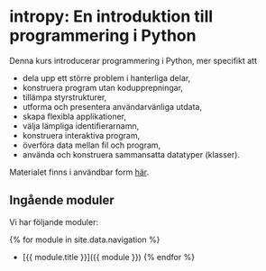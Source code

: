 # intropy: En introduktion till programmering i Python

Denna kurs introducerar programmering i Python, mer specifikt att

- dela upp ett större problem i hanterliga delar,
- konstruera program utan kodupprepningar,
- tillämpa styrstrukturer,
- utforma och presentera användarvänliga utdata,
- skapa flexibla applikationer,
- välja lämpliga identifierarnamn,
- konstruera interaktiva program,
- överföra data mellan fil och program,
- använda och konstruera sammansatta datatyper (klasser).

Materialet finns i användbar form [här][intropy].

[intropy]: https://daniel.bosk.se/intropy


## Ingående moduler

Vi har följande moduler:

{% for module in site.data.navigation %}
- [{{ module.title }}]({{ module }})
{% endfor %}

